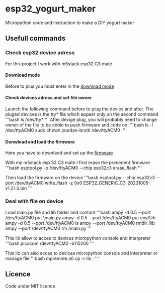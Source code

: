 # esp32_yogurt_maker
Micropython code and instruction to make a DIY yogurt maker

## Usefull commands

### Check esp32 device adress

For this project I work with m5stack esp32 C3 mate. 

#### Download mode
Before to plus you must enter in the [download mode](https://github.com/gandro/micropython-m5stamp-c3u#enter-download-mode)

#### Check devices adress and set file owner
Launch the following command before to plug the devies and after. The pluged devices is the tty* file which appear only on the second command
'''bash
ls /dev/tty*
'''
After devige plug, you will probably need to change owner of the file to be abble to push firmware and code on. 
'''bash
ls -l /dev/ttyACM0
sudo chown jourdan-brutti /dev/ttyACM0
'''

#### Donwload and load the firmware
Here you have to downlaod and set up the [firmware](https://github.com/gandro/micropython-m5stamp-c3u#flash-micropython-firmware)

With my m5stack esp 32 C3 mate I first erase the precedent firmware
'''bash
esptool.py -p /dev/ttyACM0 --chip esp32c3 erase_flash
'''

Then load the firmware on the device
'''bash
esptool.py --chip esp32c3 --port /dev/ttyACM0 write_flash -z 0x0 ESP32_GENERIC_C3-20231005-v1.21.0.bin 
'''

### Deal with file on device

Load main.py file and lib folder and contant
'''bash
ampy -d 0.5 --port /dev/ttyACM0 put \main.py
ampy -d 0.5 --port /dev/ttyACM0 put env/\lib
ampy -d 0.5 --port /dev/ttyACM0 ls
ampy --port /dev/ttyACM0 rmdir /lib
ampy --port /dev/ttyACM0 rm /main.py
'''

This lib allow to acces to devices micropython console and interpreter
'''bash 
picocom /dev/ttyACM0 -b115200
'''

This lib can also acces to devices micropython console and interpreter or manage file
'''bash
mpremote a0 cp -r lib :
'''

## Licence

Code under MIT licence
